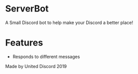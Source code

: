 # ServerBot
A Small Discord bot to help make your Discord a better place!

# Features
- Responds to different messages


Made by United Discord 2019